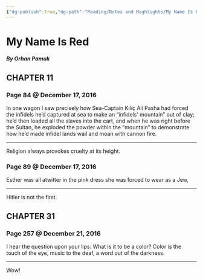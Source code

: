 ```yaml
---
{"dg-publish":true,"dg-path":"Reading/Notes and Highlights/My Name Is Red.md","permalink":"/reading/notes-and-highlights/my-name-is-red/","title":"Notes from My Name Is Red","tags":["reading-notes-old"]}
---
```



# My Name Is Red
##### By Orhan Pamuk

## CHAPTER 11
### Page 84 @ December 17, 2016
In one wagon I saw precisely how Sea-Captain Kılıç Ali Pasha had forced the infidels he’d captured at sea to make an “infidels’ mountain” out of clay; he’d then loaded all the slaves into the cart, and when he was right before the Sultan, he exploded the powder within the “mountain” to demonstrate how he’d made infidel lands wail and moan with cannon fire.

---
Religion always provokes cruelty at its height.

### Page 89 @ December 17, 2016
Esther was all atwitter in the pink dress she was forced to wear as a Jew,

---
Hitler is not the first.

## CHAPTER 31

### Page 257 @ December 21, 2016
I hear the question upon your lips: What is it to be a color? Color is the touch of the eye, music to the deaf, a word out of the darkness.

---
Wow!